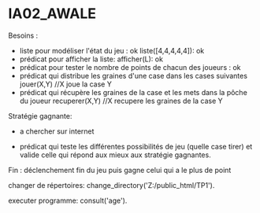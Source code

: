 IA02_AWALE
==========

Besoins :
- liste pour modéliser l'état du jeu : ok liste([4,4,4,4,4]): ok
- prédicat pour afficher la liste: afficher(L): ok
- prédicat pour tester le nombre de points de chacun des joueurs : ok
- prédicat qui distribue les graines d'une case dans les cases suivantes jouer(X,Y) //X joue la case Y
- prédicat qui récupère les graines de la case et les mets dans la pôche du joueur recuperer(X,Y) //X recupere les graines de la case Y

Stratégie gagnante:
- a chercher sur internet

- prédicat qui teste les différentes possibilités de jeu (quelle case tirer) et valide celle qui répond aux mieux aux stratégie gagnantes.


Fin :
déclenchement fin du jeu
puis gagne celui qui a le plus de point

changer de répertoires:
	change_directory('Z:/public_html/TP1').

executer programme:
	consult('age').
